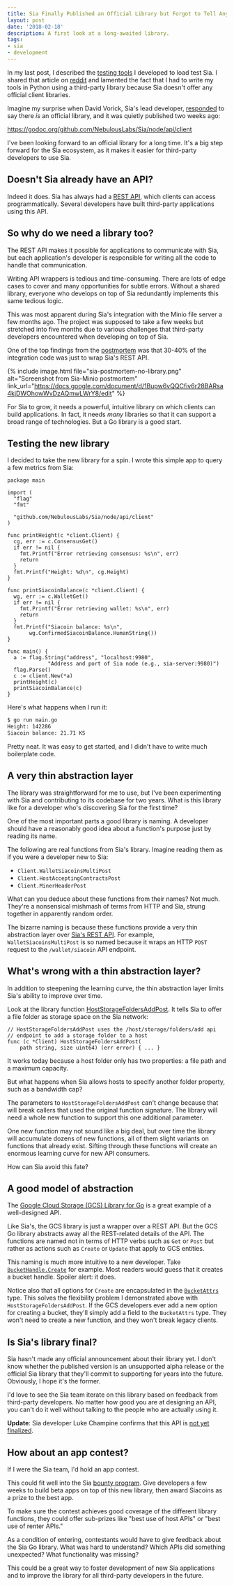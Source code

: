 ```yaml
---
title: Sia Finally Published an Official Library but Forgot to Tell Anyone
layout: post
date: '2018-02-18'
description: A first look at a long-awaited library.
tags:
- sia
- development
---
```


In my last post, I described the [testing tools](/sia-metrics-collector/) I developed to load test Sia. I shared that article on [reddit](https://redd.it/7y2q3k) and lamented the fact that I had to write my tools in Python using a third-party library because Sia doesn't offer any official client libraries.

Imagine my surprise when David Vorick, Sia's lead developer, [responded](https://www.reddit.com/r/siacoin/comments/7y2q3k/capturing_sias_history_with_sia_metrics_collector/dudr5vb/?st=jdt2mhnn&sh=965510a3) to say there *is* an official library, and it was quietly published two weeks ago:

https://godoc.org/github.com/NebulousLabs/Sia/node/api/client

I've been looking forward to an official library for a long time. It's a big step forward for the Sia ecosystem, as it makes it easier for third-party developers to use Sia.

## Doesn't Sia already have an API?

Indeed it does. Sia has always had a [REST API](https://github.com/NebulousLabs/Sia/blob/master/doc/API.md), which clients can access programmatically. Several developers have built third-party applications using this API.

## So why do we need a library too?

The REST API makes it possible for applications to communicate with Sia, but each application's developer is responsible for writing all the code to handle that communication.

Writing API wrappers is tedious and time-consuming. There are lots of edge cases to cover and many opportunities for subtle errors. Without a shared library, everyone who develops on top of Sia redundantly implements this same tedious logic.

This was most apparent during Sia's integration with the Minio file server a few months ago. The project was supposed to take a few weeks but stretched into five months due to various challenges that third-party developers encountered when developing on top of Sia.

One of the top findings from the [postmortem](https://mtlynch.io/sia-minio-postmortem/) was that 30-40% of the integration code was just to wrap Sia's REST API.

{% include image.html file="sia-postmortem-no-library.png" alt="Screenshot from Sia-Minio postmortem" link_url="https://docs.google.com/document/d/1Bupw6vQQCfiv6r28BARsa4kjDWOhowWvDzAQmwLWrY8/edit" %}

For Sia to grow, it needs a powerful, intuitive library on which clients can build applications. In fact, it needs *many* libraries so that it can support a broad range of technologies. But a Go library is a good start.

## Testing the new library

I decided to take the new library for a spin. I wrote this simple app to query a few metrics from Sia:

```golang
package main

import (
  "flag"
  "fmt"

  "github.com/NebulousLabs/Sia/node/api/client"
)

func printHeight(c *client.Client) {
  cg, err := c.ConsensusGet()
  if err != nil {
    fmt.Printf("Error retrieving consensus: %s\n", err)
    return
  }
  fmt.Printf("Height: %d\n", cg.Height)
}

func printSiacoinBalance(c *client.Client) {
  wg, err := c.WalletGet()
  if err != nil {
    fmt.Printf("Error retrieving wallet: %s\n", err)
    return
  }
  fmt.Printf("Siacoin balance: %s\n",
       wg.ConfirmedSiacoinBalance.HumanString())
}

func main() {
  a := flag.String("address", "localhost:9980",
             "Address and port of Sia node (e.g., sia-server:9980)")
  flag.Parse()
  c := client.New(*a)
  printHeight(c)
  printSiacoinBalance(c)
}
```

Here's what happens when I run it:

```bash
$ go run main.go
Height: 142286
Siacoin balance: 21.71 KS
```

Pretty neat. It was easy to get started, and I didn't have to write much boilerplate code.

## A very thin abstraction layer

The library was straightforward for me to use, but I've been experimenting with Sia and contributing to its codebase for two years. What is this library like for a developer who's discovering Sia for the first time?

One of the most important parts a good library is naming. A developer should have a reasonably good idea about a function's purpose just by reading its name.

The following are real functions from Sia's library. Imagine reading them as if you were a developer new to Sia:

* `Client.WalletSiacoinsMultiPost`
* `Client.HostAcceptingContractsPost`
* `Client.MinerHeaderPost`

What can you deduce about these functions from their names? Not much. They're a nonsensical mishmash of terms from HTTP and Sia, strung together in apparently random order.

The bizarre naming is because these functions provide a very thin abstraction layer over [Sia's REST API](https://github.com/NebulousLabs/Sia/blob/31f21234a371122970dd84f2545e667a47aee557/doc/API.md). For example, `WalletSiacoinsMultiPost` is so named because it wraps an HTTP `POST` request to the `/wallet/siacoin` API endpoint.

## What's wrong with a thin abstraction layer?

In addition to steepening the learning curve, the thin abstraction layer limits Sia's ability to improve over time.

Look at the library function [HostStorageFoldersAddPost](https://github.com/NebulousLabs/Sia/blob/43e31a1603177b558638ded59fb5a51a633e6f53/node/api/client/host.go#L25). It tells Sia to offer a file folder as storage space on the Sia network:

```golang
// HostStorageFoldersAddPost uses the /host/storage/folders/add api
// endpoint to add a storage folder to a host
func (c *Client) HostStorageFoldersAddPost(
    path string, size uint64) (err error) { ... }
```

It works today because a host folder only has two properties: a file path and a maximum capacity.

But what happens when Sia allows hosts to specify another folder property, such as a bandwidth cap?

The parameters to `HostStorageFoldersAddPost` can't change because that will break callers that used the original function signature. The library will need a whole new function to support this one additional parameter.

One new function may not sound like a big deal, but over time the library will accumulate dozens of new functions, all of them slight variants on functions that already exist. Sifting through these functions will create an enormous learning curve for new API consumers.

How can Sia avoid this fate?

## A good model of abstraction

The [Google Cloud Storage (GCS) Library for Go](https://godoc.org/cloud.google.com/go/storage) is a great example of a well-designed API.

Like Sia's, the GCS library is just a wrapper over a REST API. But the GCS Go library abstracts away all the REST-related details of the API. The functions are named not in terms of HTTP verbs such as `Get` or `Post` but rather as actions such as `Create` or `Update` that apply to GCS entities.

This naming is much more intuitive to a new developer. Take [`BucketHandle.Create`](https://godoc.org/cloud.google.com/go/storage#BucketHandle.Create) for example. Most readers would guess that it creates a bucket handle. Spoiler alert: it does.

Notice also that all options for `Create` are encapsulated in the [`BucketAttrs`](https://godoc.org/cloud.google.com/go/storage#BucketAttrs) type. This solves the flexibility problem I demonstrated above with `HostStorageFoldersAddPost`. If the GCS developers ever add a new option for creating a bucket, they'll simply add a field to the `BucketAttrs` type. They won't need to create a new function, and they won't break legacy clients.

## Is Sia's library final?

Sia hasn't made any official announcement about their library yet. I don't know whether the published version is an unsupported alpha release or the official Sia library that they'll commit to supporting for years into the future. Obviously, I hope it's the former.

I'd love to see the Sia team iterate on this library based on feedback from third-party developers. No matter how good you are at designing an API, you can't do it well without talking to the people who are actually using it.

**Update**: Sia developer Luke Champine confirms that this API is [not yet finalized](https://twitter.com/lukechampine/status/965352044788895744).

## How about an app contest?

If I were the Sia team, I'd hold an app contest.

This could fit well into the Sia [bounty program](https://blog.sia.tech/announcing-sia-bounties-800daf90398b). Give developers a few weeks to build beta apps on top of this new library, then award Siacoins as a prize to the best app.

To make sure the contest achieves good coverage of the different library functions, they could offer sub-prizes like "best use of host APIs" or "best use of renter APIs."

As a condition of entering, contestants would have to give feedback about the Sia Go library. What was hard to understand? Which APIs did something unexpected? What functionality was missing?

This could be a great way to foster development of new Sia applications and to improve the library for all third-party developers in the future.
